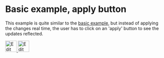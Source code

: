 # Basic example, apply button

This example is quite similar to the [basic example](https://github.com/Lemoncode/react-image-focal-point/tree/main/examples/basic), but instead of applying the changes real time, the user has to click on an 'apply' button to see the updates reflected.

<a target="_blank" href="https://stackblitz.com/github/Lemoncode/react-image-focal-point/tree/main/examples/basic-with-apply">
  <img
    src="https://developer.stackblitz.com/img/open_in_stackblitz.svg"
    alt="Edit on StackBlitz"
    title="Edit on StackBlitz"
    height="36"
  />
</a> <a target="_blank" href="https://codesandbox.io/s/github/Lemoncode/react-image-focal-point/tree/main/examples/basic-with-apply">
  <img
    src="https://codesandbox.io/static/img/play-codesandbox.svg"
    alt="Edit on StackBlitz"
    title="Edit on StackBlitz"
    height="36"
    />
  </a>
